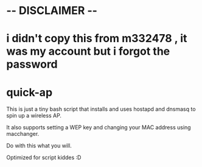 # -- DISCLAIMER --
# i didn't copy this from m332478 , it was my account but i forgot the password
# quick-ap


This is just a tiny bash script that installs and uses hostapd and dnsmasq 
to spin up a wireless AP. 

It also supports setting a WEP key and changing your MAC address using macchanger.

Do with this what you will.

Optimized for script kiddes :D
